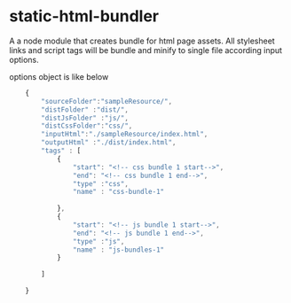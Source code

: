 # static-html-bundler
A a node module that creates bundle for html page assets. All stylesheet links and script tags will be bundle and minify to single file according input options.

options object is like below
```javascript
    {
        "sourceFolder":"sampleResource/",
        "distFolder" :"dist/",
        "distJsFolder" :"js/",
        "distCssFolder":"css/",
        "inputHtml":"./sampleResource/index.html",
        "outputHtml" :"./dist/index.html",
        "tags" : [
            {
                "start": "<!-- css bundle 1 start-->",
                "end": "<!-- css bundle 1 end-->",
                "type" :"css",
                "name" : "css-bundle-1"
            
            },
            {
                "start": "<!-- js bundle 1 start-->",
                "end": "<!-- js bundle 1 end-->",
                "type" :"js",
                "name" : "js-bundles-1"
            }
            
        ]
        
    }
```
